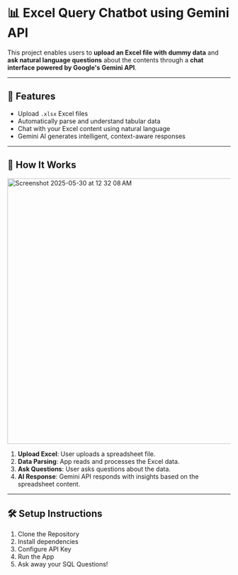 # 📊 Excel Query Chatbot using Gemini API

This project enables users to **upload an Excel file with dummy data** and **ask natural language questions** about the contents through a **chat interface powered by Google's Gemini API**.

---

## 🚀 Features

- Upload `.xlsx` Excel files
- Automatically parse and understand tabular data
- Chat with your Excel content using natural language
- Gemini AI generates intelligent, context-aware responses

---

## 🧠 How It Works

<img width="600" alt="Screenshot 2025-05-30 at 12 32 08 AM" src="https://github.com/user-attachments/assets/be581020-9fe6-443a-a490-7ff6c95e581a" />


1. **Upload Excel**: User uploads a spreadsheet file.
2. **Data Parsing**: App reads and processes the Excel data.
3. **Ask Questions**: User asks questions about the data.
4. **AI Response**: Gemini API responds with insights based on the spreadsheet content.

---

## 🛠️ Setup Instructions

1. Clone the Repository
2. Install dependencies
3. Configure API Key
4. Run the App
5. Ask away your SQL Questions!

